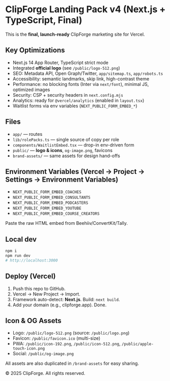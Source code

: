 # ClipForge Landing Pack v4 (Next.js + TypeScript, Final)

This is the **final, launch-ready** ClipForge marketing site for Vercel.

## Key Optimizations
- Next.js 14 App Router, TypeScript strict mode
- Integrated **official logo** (see `/public/logo-512.png`)
- SEO: Metadata API, Open Graph/Twitter, `app/sitemap.ts`, `app/robots.ts`
- Accessibility: semantic landmarks, skip link, high-contrast theme
- Performance: no blocking fonts (Inter via `next/font`), minimal JS, optimized images
- Security: CSP + security headers in `next.config.mjs`
- Analytics: ready for `@vercel/analytics` (enabled in `layout.tsx`)
- Waitlist forms via env variables (`NEXT_PUBLIC_FORM_EMBED_*`)

## Files
- `app/` — routes
- `lib/rolePacks.ts` — single source of copy per role
- `components/WaitlistEmbed.tsx` — drop-in env-driven form
- `public/` — **logo & icons**, `og-image.png`, favicons
- `brand-assets/` — same assets for design hand-offs

## Environment Variables (Vercel → Project → Settings → Environment Variables)
- `NEXT_PUBLIC_FORM_EMBED_COACHES`
- `NEXT_PUBLIC_FORM_EMBED_CONSULTANTS`
- `NEXT_PUBLIC_FORM_EMBED_PODCASTERS`
- `NEXT_PUBLIC_FORM_EMBED_YOUTUBE`
- `NEXT_PUBLIC_FORM_EMBED_COURSE_CREATORS`

Paste the raw HTML embed from Beehiiv/ConvertKit/Tally.

## Local dev
```bash
npm i
npm run dev
# http://localhost:3000
```

## Deploy (Vercel)
1) Push this repo to GitHub.
2) Vercel → New Project → Import.
3) Framework auto-detect: **Next.js**. Build: `next build`.
4) Add your domain (e.g., clipforge.app). Done.

## Icon & OG Assets
- Logo: `/public/logo-512.png` (source: `/public/logo.png`)
- Favicon: `/public/favicon.ico` (multi-size)
- PWA: `/public/icon-192.png`, `/public/icon-512.png`, `/public/apple-touch-icon.png`
- Social: `/public/og-image.png`

All assets are also duplicated in `/brand-assets` for easy sharing.

© 2025 ClipForge. All rights reserved.
